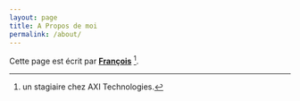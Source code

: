 ```yaml
---
layout: page
title: A Propos de moi
permalink: /about/
---
```


Cette page est écrit par **[François](https://github.com/kodjoaxi)** [^1].



[^1]:un stagiaire chez AXI Technologies.